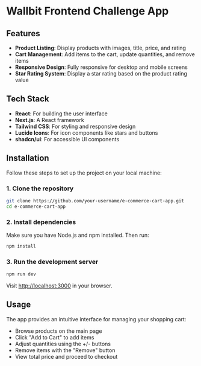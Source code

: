 # Wallbit Frontend Challenge App

## Features

- **Product Listing**: Display products with images, title, price, and rating
- **Cart Management**: Add items to the cart, update quantities, and remove items
- **Responsive Design**: Fully responsive for desktop and mobile screens
- **Star Rating System**: Display a star rating based on the product rating value

## Tech Stack

- **React**: For building the user interface
- **Next.js**: A React framework
- **Tailwind CSS**: For styling and responsive design
- **Lucide Icons**: For icon components like stars and buttons
- **shadcn/ui**: For accessible UI components

## Installation

Follow these steps to set up the project on your local machine:

### 1. Clone the repository

```bash
git clone https://github.com/your-username/e-commerce-cart-app.git
cd e-commerce-cart-app
```

### 2. Install dependencies

Make sure you have Node.js and npm installed. Then run:

```bash
npm install
```

### 3. Run the development server

```bash
npm run dev
```

Visit [http://localhost:3000](http://localhost:3000) in your browser.

## Usage

The app provides an intuitive interface for managing your shopping cart:

- Browse products on the main page
- Click "Add to Cart" to add items
- Adjust quantities using the +/- buttons
- Remove items with the "Remove" button
- View total price and proceed to checkout

